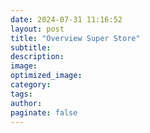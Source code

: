 ```yaml
---
date: 2024-07-31 11:16:52
layout: post
title: "Overview Super Store"
subtitle:
description:
image:
optimized_image:
category:
tags:
author:
paginate: false
---
```

